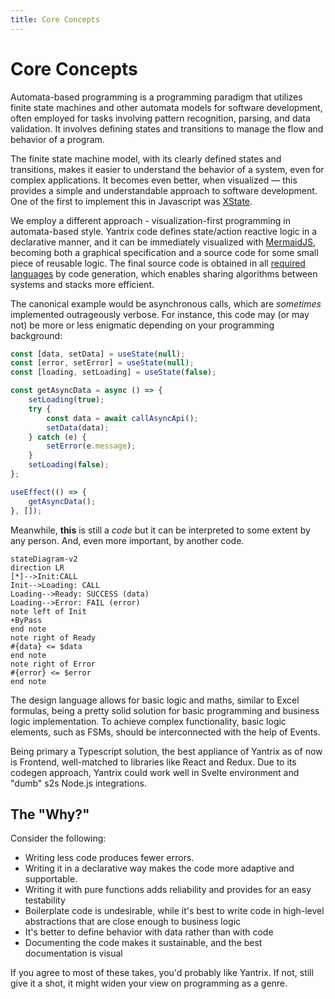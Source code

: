 ```yaml
---
title: Core Concepts
---
```


# Core Concepts

Automata-based programming is a programming paradigm that utilizes finite state machines and other automata models for software development, often employed for tasks involving pattern recognition, parsing, and data validation. It involves defining states and transitions to manage the flow and behavior of a program.

The finite state machine model, with its clearly defined states and transitions, makes it easier to understand the behavior of a system, even for complex applications. It becomes even better, when visualized &mdash; this provides a simple and understandable approach to software development. One of the first to implement this in Javascript was [XState](https://xstate.js.org/).

We employ a different approach - visualization-first programming in automata-based style. Yantrix code defines state/action reactive logic in a declarative manner, and it can be immediately visualized with [MermaidJS](https://mermaid.js.org/), becoming both a graphical specification and a source code for some small piece of reusable logic. The final source code is obtained in all [required languages](https://tfcp68.github.io/yantrix/integrations/100_language_support.html) by code generation, which enables sharing algorithms between systems and stacks more efficient.

The canonical example would be asynchronous calls, which are _sometimes_ implemented outrageously verbose. For instance, this code may (or may not) be more or less enigmatic depending on your programming background:
```javascript
const [data, setData] = useState(null);
const [error, setError] = useState(null);
const [loading, setLoading] = useState(false);

const getAsyncData = async () => {
	setLoading(true);
	try {
		const data = await callAsyncApi();
		setData(data);
	} catch (e) {
		setError(e.message);
	}
	setLoading(false);
};

useEffect(() => {
	getAsyncData();
}, []);
```

Meanwhile, **this** is still a _code_ but it can be interpreted to some extent by any person. And, even more important, by another code.
```mermaid
stateDiagram-v2
direction LR
[*]-->Init:CALL
Init-->Loading: CALL
Loading-->Ready: SUCCESS (data)
Loading-->Error: FAIL (error)
note left of Init
+ByPass
end note
note right of Ready
#{data} <= $data
end note
note right of Error
#{error} <= $error
end note
```

The design language allows for basic logic and maths, similar to Excel formulas, being a pretty solid solution for basic programming and business logic implementation. To achieve complex functionality, basic logic elements, such as FSMs, should be interconnected with the help of Events.

Being primary a Typescript solution, the best appliance of Yantrix as of now is Frontend, well-matched to libraries like React and Redux. Due to its codegen approach, Yantrix could work well in Svelte environment and "dumb" s2s Node.js integrations.

## The "Why?"

Consider the following:

-   Writing less code produces fewer errors.
-   Writing it in a declarative way makes the code more adaptive and supportable.
-   Writing it with pure functions adds reliability and provides for an easy testability
-   Boilerplate code is undesirable, while it's best to write code in high-level abstractions that are close enough to business logic
-   It's better to define behavior with data rather than with code
-   Documenting the code makes it sustainable, and the best documentation is visual

If you agree to most of these takes, you'd probably like Yantrix. If not, still give it a shot, it might widen your view on programming as a genre.
